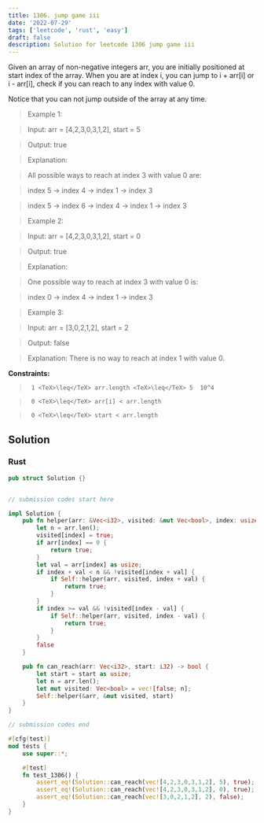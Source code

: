 ```yaml
---
title: 1306. jump game iii
date: '2022-07-29'
tags: ['leetcode', 'rust', 'easy']
draft: false
description: Solution for leetcode 1306 jump game iii
---
```


 

  Given an array of non-negative integers arr, you are initially positioned at start index of the array. When you are at index i, you can jump to i + arr[i] or i - arr[i], check if you can reach to any index with value 0.

  Notice that you can not jump outside of the array at any time.

   

 >   Example 1:

  

 >   Input: arr <TeX>=</TeX> [4,2,3,0,3,1,2], start <TeX>=</TeX> 5

 >   Output: true

 >   Explanation: 

 >   All possible ways to reach at index 3 with value 0 are: 

 >   index 5 -> index 4 -> index 1 -> index 3 

 >   index 5 -> index 6 -> index 4 -> index 1 -> index 3 

  

 >   Example 2:

  

 >   Input: arr <TeX>=</TeX> [4,2,3,0,3,1,2], start <TeX>=</TeX> 0

 >   Output: true 

 >   Explanation: 

 >   One possible way to reach at index 3 with value 0 is: 

 >   index 0 -> index 4 -> index 1 -> index 3

  

 >   Example 3:

  

 >   Input: arr <TeX>=</TeX> [3,0,2,1,2], start <TeX>=</TeX> 2

 >   Output: false

 >   Explanation: There is no way to reach at index 1 with value 0.

  

   

  **Constraints:**

  

 >   	1 <TeX>\leq</TeX> arr.length <TeX>\leq</TeX> 5  10^4

 >   	0 <TeX>\leq</TeX> arr[i] < arr.length

 >   	0 <TeX>\leq</TeX> start < arr.length


## Solution
### Rust
```rust
pub struct Solution {}


// submission codes start here

impl Solution {
    pub fn helper(arr: &Vec<i32>, visited: &mut Vec<bool>, index: usize) -> bool {
        let n = arr.len();
        visited[index] = true;
        if arr[index] == 0 {
            return true;
        }
        let val = arr[index] as usize;
        if index + val < n && !visited[index + val] {
            if Self::helper(arr, visited, index + val) {
                return true;
            }
        }
        if index >= val && !visited[index - val] {
            if Self::helper(arr, visited, index - val) {
                return true;
            }
        }
        false
    }

    pub fn can_reach(arr: Vec<i32>, start: i32) -> bool {
        let start = start as usize;
        let n = arr.len();
        let mut visited: Vec<bool> = vec![false; n];
        Self::helper(&arr, &mut visited, start)
    }
}

// submission codes end

#[cfg(test)]
mod tests {
    use super::*;

    #[test]
    fn test_1306() {
        assert_eq!(Solution::can_reach(vec![4,2,3,0,3,1,2], 5), true);
        assert_eq!(Solution::can_reach(vec![4,2,3,0,3,1,2], 0), true);
        assert_eq!(Solution::can_reach(vec![3,0,2,1,2], 2), false);
    }
}

```
